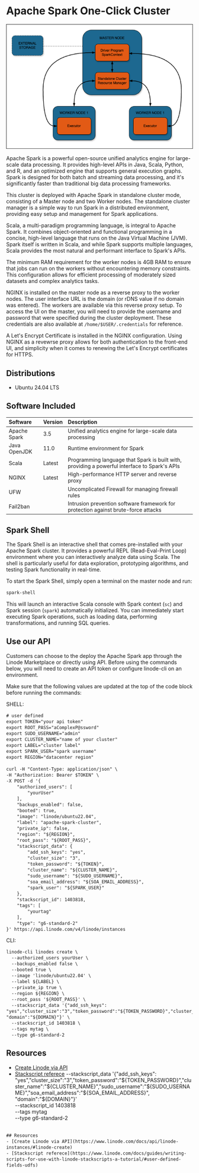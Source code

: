 # Apache Spark One-Click Cluster
![spark-cluster.png](spark-cluster.png)

Apache Spark is a powerful open-source unified analytics engine for large-scale data processing. It provides high-level APIs in Java, Scala, Python, and R, and an optimized engine that supports general execution graphs. Spark is designed for both batch and streaming data processing, and it's significantly faster than traditional big data processing frameworks.

This cluster is deployed with Apache Spark in standalone cluster mode, consisting of a Master node and two Worker nodes. The standalone cluster manager is a simple way to run Spark in a distributed environment, providing easy setup and management for Spark applications.

Scala, a multi-paradigm programming language, is integral to Apache Spark. It combines object-oriented and functional programming in a concise, high-level language that runs on the Java Virtual Machine (JVM). Spark itself is written in Scala, and while Spark supports multiple languages, Scala provides the most natural and performant interface to Spark's APIs.

The minimum RAM requirement for the worker nodes is 4GB RAM to ensure that jobs can run on the workers without encountering memory constraints. This configuration allows for efficient processing of moderately sized datasets and complex analytics tasks.

NGINX is installed on the master node as a reverse proxy to the worker nodes. The user interface URL is the domain (or rDNS value if no domain was entered). The workers are available via this reverse proxy setup. To access the UI on the master, you will need to provide the username and password that were specified during the cluster deployment. These credentials are also available at `/home/$USER/.credentials` for reference.

A Let's Encrypt Certificate is installed in the NGINX configuration. Using NGINX as a revewrse proxy allows for both authentication to the front-end UI, and simplicity when it comes to renewing the Let's Encrypt certificates for HTTPS.

## Distributions

- Ubuntu 24.04 LTS

## Software Included

| Software  | Version   | Description   |
| :---      | :----     | :---          |
| Apache Spark | 3.5 | Unified analytics engine for large-scale data processing |
| Java OpenJDK | 11.0 | Runtime environment for Spark |
| Scala | Latest | Programming language that Spark is built with, providing a powerful interface to Spark's APIs |
| NGINX | Latest | High-performance HTTP server and reverse proxy |
| UFW | | Uncomplicated Firewall for managing firewall rules |
| Fail2ban | | Intrusion prevention software framework for protection against brute-force attacks |

## Spark Shell

The Spark Shell is an interactive shell that comes pre-installed with your Apache Spark cluster. It provides a powerful REPL (Read-Eval-Print Loop) environment where you can interactively analyze data using Scala. The shell is particularly useful for data exploration, prototyping algorithms, and testing Spark functionality in real-time.

To start the Spark Shell, simply open a terminal on the master node and run:

```bash
spark-shell
```

This will launch an interactive Scala console with Spark context (`sc`) and Spark session (`spark`) automatically initialized. You can immediately start executing Spark operations, such as loading data, performing transformations, and running SQL queries.

## Use our API

Customers can choose to the deploy the Apache Spark app through the Linode Marketplace or directly using API. Before using the commands below, you will need to create an API token or configure linode-cli on an environment.

Make sure that the following values are updated at the top of the code block before running the commands:

SHELL:
```
# user defined
export TOKEN="your api token"
export ROOT_PASS="aComplexP@ssword"
export SUDO_USERNAME="admin"
export CLUSTER_NAME="name of your cluster"
export LABEL="cluster label"
export SPARK_USER="spark username"
export REGION="datacenter region"

curl -H "Content-Type: application/json" \
-H "Authorization: Bearer $TOKEN" \
-X POST -d '{
    "authorized_users": [
        "yourUser"
    ],
    "backups_enabled": false,
    "booted": true,
    "image": "linode/ubuntu22.04",
    "label": "apache-spark-cluster",
    "private_ip": false,
    "region": "${REGION}",
    "root_pass": "${ROOT_PASS}",
    "stackscript_data": {
        "add_ssh_keys": "yes",
        "cluster_size": "3",
        "token_password": "${TOKEN}",
        "cluster_name": "${CLUSTER_NAME}",
        "sudo_username": "${SUDO_USERNAME}",
        "soa_email_address": "${SOA_EMAIL_ADDRESS}",
        "spark_user": "${SPARK_USER}"
    },
    "stackscript_id": 1403818,
    "tags": [
        "yourtag"
    ],
    "type": "g6-standard-2"
}' https://api.linode.com/v4/linode/instances

```

CLI:
```
linode-cli linodes create \
  --authorized_users yourUser \
  --backups_enabled false \
  --booted true \
  --image 'linode/ubuntu22.04' \
  --label ${LABEL} \
  --private_ip true \
  --region ${REGION} \
  --root_pass '${ROOT_PASS}' \
  --stackscript_data '{"add_ssh_keys": "yes","cluster_size":"3","token_password":"${TOKEN_PASSWORD}","cluster_name":"${CLUSTER_NAME}","sudo_username":"${SUDO_USERNAME}","soa_email_address":"${SOA_EMAIL_ADDRESS}", "domain":"${DOMAIN}"}' \
  --stackscript_id 1403818 \
  --tags mytag \
  --type g6-standard-2

```

## Resources
- [Create Linode via API](https://www.linode.com/docs/api/linode-instances/#linode-create)
- [Stackscript referece](https://www.linode.com/docs/guides/writing-scripts-for-use-with-linode-stackscripts-a-tutorial/#user-defined-fields-udfs)
  --stackscript_data '{"add_ssh_keys": "yes","cluster_size":"3","token_password":"${TOKEN_PASSWORD}","cluster_name":"${CLUSTER_NAME}","sudo_username":"${SUDO_USERNAME}","soa_email_address":"${SOA_EMAIL_ADDRESS}", "domain":"${DOMAIN}"}' \
  --stackscript_id 1403818 \
  --tags mytag \
  --type g6-standard-2

```

## Resources
- [Create Linode via API](https://www.linode.com/docs/api/linode-instances/#linode-create)
- [Stackscript referece](https://www.linode.com/docs/guides/writing-scripts-for-use-with-linode-stackscripts-a-tutorial/#user-defined-fields-udfs)